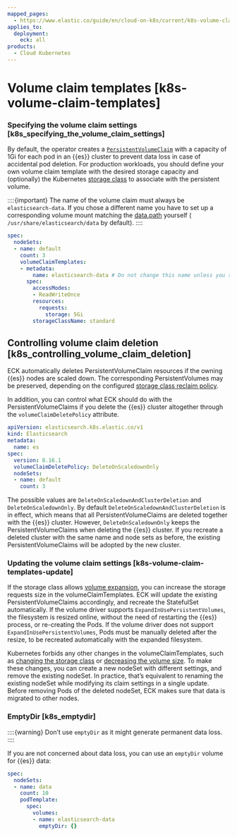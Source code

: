 ```yaml
---
mapped_pages:
  - https://www.elastic.co/guide/en/cloud-on-k8s/current/k8s-volume-claim-templates.html
applies_to:
  deployment:
    eck: all
products:
  - Cloud Kubernetes
---
```


# Volume claim templates [k8s-volume-claim-templates]


### Specifying the volume claim settings [k8s_specifying_the_volume_claim_settings]

By default, the operator creates a [`PersistentVolumeClaim`](https://kubernetes.io/docs/concepts/storage/persistent-volumes/) with a capacity of 1Gi for each pod in an {{es}} cluster to prevent data loss in case of accidental pod deletion. For production workloads, you should define your own volume claim template with the desired storage capacity and (optionally) the Kubernetes [storage class](https://kubernetes.io/docs/concepts/storage/storage-classes/) to associate with the persistent volume.

::::{important}
The name of the volume claim must always be `elasticsearch-data`. If you chose a different name you have to set up a corresponding volume mount matching the [data.path](/deploy-manage/deploy/self-managed/important-settings-configuration.md#path-settings) yourself ( `/usr/share/elasticsearch/data` by default).
::::


```yaml
spec:
  nodeSets:
  - name: default
    count: 3
    volumeClaimTemplates:
    - metadata:
        name: elasticsearch-data # Do not change this name unless you set up a volume mount for the data path.
      spec:
        accessModes:
        - ReadWriteOnce
        resources:
          requests:
            storage: 5Gi
        storageClassName: standard
```

## Controlling volume claim deletion [k8s_controlling_volume_claim_deletion]

ECK automatically deletes PersistentVolumeClaim resources if the owning {{es}} nodes are scaled down. The corresponding PersistentVolumes may be preserved, depending on the configured [storage class reclaim policy](https://kubernetes.io/docs/concepts/storage/storage-classes/#reclaim-policy).

In addition, you can control what ECK should do with the PersistentVolumeClaims if you delete the {{es}} cluster altogether through the `volumeClaimDeletePolicy` attribute.

```yaml
apiVersion: elasticsearch.k8s.elastic.co/v1
kind: Elasticsearch
metadata:
  name: es
spec:
  version: 8.16.1
  volumeClaimDeletePolicy: DeleteOnScaledownOnly
  nodeSets:
  - name: default
    count: 3
```

The possible values are `DeleteOnScaledownAndClusterDeletion` and `DeleteOnScaledownOnly`. By default `DeleteOnScaledownAndClusterDeletion` is in effect, which means that all PersistentVolumeClaims are deleted together with the {{es}} cluster. However, `DeleteOnScaledownOnly` keeps the PersistentVolumeClaims when deleting the {{es}} cluster. If you recreate a deleted cluster with the same name and node sets as before, the existing PersistentVolumeClaims will be adopted by the new cluster.


### Updating the volume claim settings [k8s-volume-claim-templates-update]

If the storage class allows [volume expansion](https://kubernetes.io/blog/2018/07/12/resizing-persistent-volumes-using-kubernetes/), you can increase the storage requests size in the volumeClaimTemplates. ECK will update the existing PersistentVolumeClaims accordingly, and recreate the StatefulSet automatically. If the volume driver supports `ExpandInUsePersistentVolumes`, the filesystem is resized online, without the need of restarting the {{es}} process, or re-creating the Pods. If the volume driver does not support `ExpandInUsePersistentVolumes`, Pods must be manually deleted after the resize, to be recreated automatically with the expanded filesystem.

Kubernetes forbids any other changes in the volumeClaimTemplates, such as [changing the storage class](https://kubernetes.io/docs/concepts/storage/storage-classes) or [decreasing the volume size](https://kubernetes.io/blog/2018/07/12/resizing-persistent-volumes-using-kubernetes/). To make these changes, you can create a new nodeSet with different settings, and remove the existing nodeSet. In practice, that’s equivalent to renaming the existing nodeSet while modifying its claim settings in a single update. Before removing Pods of the deleted nodeSet, ECK makes sure that data is migrated to other nodes.


### EmptyDir [k8s_emptydir]

::::{warning}
Don’t use `emptyDir` as it might generate permanent data loss.
::::


If you are not concerned about data loss, you can use an `emptyDir` volume for {{es}} data:

```yaml
spec:
  nodeSets:
  - name: data
    count: 10
    podTemplate:
      spec:
        volumes:
        - name: elasticsearch-data
          emptyDir: {}
```
